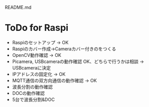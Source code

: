 README.md

# ToDo for Raspi
- Raspiのセットアップ -> OK
- Raspiのカバー作成→Cameraカバー付きのをつくる
- OpenCV動作確認 -> OK
- Picamera, USBcameraの動作確認 OK、どちらで行うかは相談 -> USBcameraに決定
- IPアドレスの固定化 -> OK
- MQTT通信の双方向通信の動作確認 -> OK
- 波長分割の動作確認
- DOCの動作確認
- 5台で波長分割&DOC
